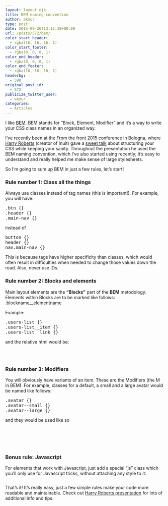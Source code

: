 ```yaml
---
layout: layout.njk
title: BEM naming convention
author: akmur
type: post
date: 2015-09-26T13:12:38+00:00
url: /posts/572/bem/
color_start_header:
  - rgba(16, 16, 16, 1)
color_start_footer:
  - rgba(0, 0, 0, 1)
color_end_header:
  - rgba(0, 0, 0, 1)
color_end_footer:
  - rgba(16, 16, 16, 1)
headerbg:
  - 598
original_post_id:
  - 572
publicize_twitter_user:
  - akmur
categories:
  - Articles
---
```


I like [BEM][1]. BEM stands for &#8220;Block, Element, Modifier&#8221; and it&#8217;s a way to write your CSS class names in an organized way.

I&#8217;ve recently been at the [From the front 2015][2] conference in Bologna, where [Harry Roberts][3] (creator of Inuit) gave a [sweet talk][4] about structuring your CSS while keeping your sanity. Throughout the presentation he used the BEM naming convention, which I&#8217;ve also started using recently; it&#8217;s easy to understand and really helped me make sense of large stylesheets.

So I&#8217;m going to sum up BEM in just a few rules, let&#8217;s start!

### Rule number 1: Class all the things

Always use classes instead of tag names (this is important!). For example, you will have:

<pre>.btn {}
.header {}
.main-nav {}
</pre>

instead of

<pre>button {}
header {}
nav.main-nav {}
</pre>

This is because tags have higher specificity than classes, which would often result in difficulties when needed to change those values down the road. Also, never use IDs.

### Rule number 2: Blocks and elements

Main layout elements are the **&#8220;Blocks&#8221;** part of the **BEM** metodology.
Elements within Blocks are to be marked like follows: .blockname\_\_elementname

Example:

<pre>.users-list {}
.users-list__item {}
.users-list__link {}
</pre>

and the relative html would be:

<pre></pre>

&nbsp;

### Rule number 3: Modifiers

You will obviously have variants of an item. These are the Modifiers (the M in BEM). For example, classes for a default, a small and a large avatar would be named like follows:

<pre>.avatar {}
.avatar--small {}
.avatar--large {}
</pre>

and they would be used like so

<pre></pre>

&nbsp;

<div class="avatar avatar--large">
</div>

&nbsp;

### Bonus rule: Javascript

For elements that work with Javascript, just add a special &#8220;js&#8221; class which you&#8217;ll only use for Javascript tricks, without attaching any style to it:

<pre></pre>

<div class="item -js-cool-trick">
</div>

That&#8217;s it! It&#8217;s really easy, just a few simple rules make your code more readable and maintainable. Check out <a title="undefined" href="https://speakerdeck.com/csswizardry/css-for-software-engineers-for-css-developers" target="">Harry Roberts presentation</a> for lots of additional info and tips.

[1]: https://en.bem.info/
[2]: http://2015.fromthefront.it/
[3]: http://csswizardry.com/
[4]: https://speakerdeck.com/csswizardry/css-for-software-engineers-for-css-developers
